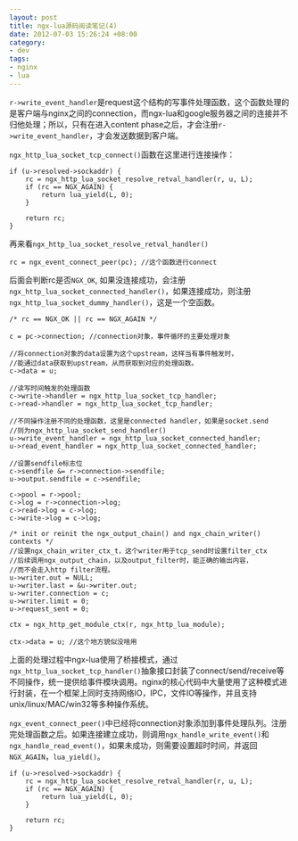 ```yaml
--- 
layout: post
title: ngx-lua源码阅读笔记(4)
date: 2012-07-03 15:26:24 +08:00
category:
- dev
tags:
- nginx
- lua
---
```


`r->write_event_handler`是request这个结构的写事件处理函数，这个函数处理的是客户端与nginx之间的connection，而ngx-lua和google服务器之间的连接并不归他处理；所以，只有在进入content phase之后，才会注册`r->write_event_handler`，才会发送数据到客户端。

`ngx_http_lua_socket_tcp_connect()`函数在这里进行连接操作：

    if (u->resolved->sockaddr) {
        rc = ngx_http_lua_socket_resolve_retval_handler(r, u, L);
        if (rc == NGX_AGAIN) {
            return lua_yield(L, 0);
        }

        return rc;
    }

再来看`ngx_http_lua_socket_resolve_retval_handler()`

    rc = ngx_event_connect_peer(pc); //这个函数进行connect

后面会判断rc是否`NGX_OK`, 如果没连接成功，会注册`ngx_http_lua_socket_connected_handler()`，如果连接成功，则注册`ngx_http_lua_socket_dummy_handler()`，这是一个空函数。

    /* rc == NGX_OK || rc == NGX_AGAIN */

    c = pc->connection; //connection对象，事件循环的主要处理对象

    //将connection对象的data设置为这个upstream，这样当有事件触发时，
    //能通过data获取到upstream，从而获取到对应的处理函数。
    c->data = u;

    //读写时间触发的处理函数
    c->write->handler = ngx_http_lua_socket_tcp_handler; 
    c->read->handler = ngx_http_lua_socket_tcp_handler;

    //不同操作注册不同的处理函数，这里是connected handler，如果是socket.send
    //则为ngx_http_lua_socket_send_handler()
    u->write_event_handler = ngx_http_lua_socket_connected_handler; 
    u->read_event_handler = ngx_http_lua_socket_connected_handler;

    //设置sendfile标志位
    c->sendfile &= r->connection->sendfile;
    u->output.sendfile = c->sendfile;

    c->pool = r->pool;
    c->log = r->connection->log;
    c->read->log = c->log;
    c->write->log = c->log;

    /* init or reinit the ngx_output_chain() and ngx_chain_writer() contexts */
    //设置ngx_chain_writer_ctx_t，这个writer用于tcp_send时设置filter_ctx
    //后续调用ngx_output_chain，以及output_filter时，能正确的输出内容，
    //而不会走入http filter流程。
    u->writer.out = NULL;
    u->writer.last = &u->writer.out;
    u->writer.connection = c;
    u->writer.limit = 0;
    u->request_sent = 0;

    ctx = ngx_http_get_module_ctx(r, ngx_http_lua_module);

    ctx->data = u; //这个地方貌似没啥用

上面的处理过程中ngx-lua使用了桥接模式，通过`ngx_http_lua_socket_tcp_handler()`抽象接口封装了connect/send/receive等不同操作，统一提供给事件模块调用。nginx的核心代码中大量使用了这种模式进行封装，在一个框架上同时支持网络IO，IPC，文件IO等操作，并且支持unix/linux/MAC/win32等多种操作系统。

`ngx_event_connect_peer()`中已经将connection对象添加到事件处理队列。注册完处理函数之后。如果连接建立成功，则调用`ngx_handle_write_event()`和`ngx_handle_read_event()`，如果未成功，则需要设置超时时间，并返回`NGX_AGAIN`，`lua_yield()`。

    if (u->resolved->sockaddr) {
        rc = ngx_http_lua_socket_resolve_retval_handler(r, u, L);
        if (rc == NGX_AGAIN) {
            return lua_yield(L, 0);
        }

        return rc;
    }
